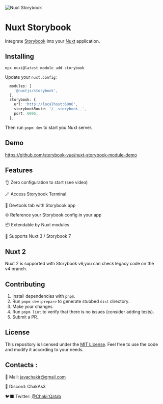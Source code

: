 ![Nuxt Storybook](https://github.com/nuxt-modules/storybook/assets/904724/0396b16c-be9b-4b0d-83b5-5e35dd8298df)

# Nuxt Storybook

Integrate [Storybook](http://storybook.js.org) into your [Nuxt](https://nuxt.com) application.

## Installing

```
npx nuxi@latest module add storybook
```

Update your `nuxt.config`:

```ts
  modules: [
    '@nuxtjs/storybook',
  ],
  storybook: {
    url: 'http://localhost:6006',
    storybookRoute: '/__storybook__',
    port: 6006,
  },
```

Then run `pnpm dev` to start you Nuxt server.

## Demo

https://github.com/storybook-vue/nuxt-storybook-module-demo

## Features

👌 Zero configuration to start (see video)

🪄 Access Storybook Terminal

🎨 Devtools tab with Storybook app

⚙️ Reference your Storybook config in your app

📦 Extendable by Nuxt modules

🚀 Supports Nuxt 3 / Storybook 7

## Nuxt 2

Nuxt 2 is supported with Storybook v6,you can check legacy code on the v4 branch.

## Contributing

1. Install dependencies with `pnpm`.
2. Run `pnpm dev:prepare` to generate stubbed `dist` directory.
3. Make your changes.
4. Run `pnpm lint` to verify that there is no issues (consider adding tests).
5. Submit a PR.

## License

This repository is licensed under the [MIT License](LICENSE). Feel free to use the code and modify it according to your needs.

## Contacts :

🔖 Mail: javachakir@gmail.com

💬 Discord: ChakAs3

🐦‍⬛ Twitter: [@ChakirQatab](https://twitter.com/ChakirQatab)

